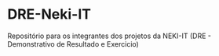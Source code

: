 # DRE-Neki-IT
Repositório para os integrantes dos projetos da NEKI-IT (DRE - Demonstrativo de Resultado e Exercicio)
